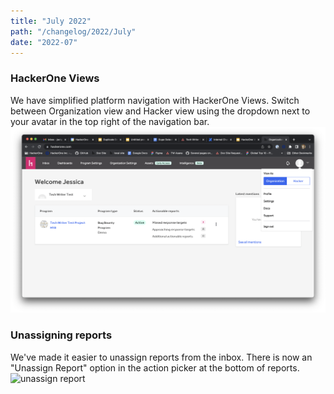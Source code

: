 ```yaml
---
title: "July 2022"
path: "/changelog/2022/July"
date: "2022-07"
---
```


### HackerOne Views
We have simplified platform navigation with HackerOne Views. Switch between Organization view and Hacker view using the dropdown next to your avatar in the top right of the navigation bar.
![Split organization and hacker views](./images/split-nav-views.png)

### Unassigning reports
We've made it easier to unassign reports from the inbox. There is now an "Unassign Report" option in the action picker at the bottom of reports.
![unassign report](./images/report-actions-unassign.png)

